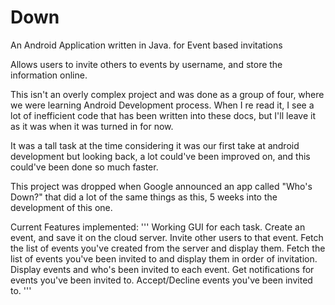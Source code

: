 # Down
An Android Application written in Java. for Event based invitations

Allows users to invite others to events by username, and store the information online.

This isn't an overly complex project and was done as a group of four, where we were learning Android Development process. When I re read it, I see a lot of inefficient code that has been written into these docs, but I'll leave it as it was when it was turned in for now.

It was a tall task at the time considering it was our first take at android development but looking back, a lot could've been improved on, and this could've been done so much faster.

This project was dropped when Google announced an app called "Who's Down?" that did a lot of the same things as this, 5 weeks into the development of this one.


Current Features implemented:
'''
  Working GUI for each task.
  Create an event, and save it on the cloud server.
  Invite other users to that event.
  Fetch the list of events you've created from the server and display them.
  Fetch the list of events you've been invited to and display them in order of invitation.
  Display events and who's been invited to each event.
  Get notifications for events you've been invited to.
  Accept/Decline events you've been invited to.
'''
